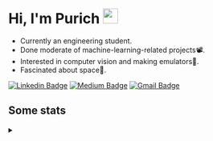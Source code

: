 <h1 align="left">Hi, I'm Purich
<img src="https://media.giphy.com/media/hvRJCLFzcasrR4ia7z/giphy.gif" width="30px"/></h1>

* Currently an engineering student.
* Done moderate of machine-learning-related projects:film_projector:.
* Interested in computer vision and making emulators:space_invader:.
* Fascinated about space:milky_way:.

[![Linkedin Badge](https://img.shields.io/badge/-Purich-blue?style=flat-square&logo=Linkedin&logoColor=white&link=https://www.linkedin.com/in/purich-siritip-16b3b3255/)](https://www.linkedin.com/in/purich-siritip-16b3b3255) [![Medium Badge](https://img.shields.io/badge/-@purich-gray?style=flat-square&labelColor=000000&logo=Medium&link=https://medium.com/@phuritsiritip)](https://medium.com/@phuritsiritip)
[![Gmail Badge](https://img.shields.io/badge/-mark.phurit@gmail.com-c14438?style=flat-square&logo=Gmail&logoColor=white&link=mailto:mark.phurit@gmail.com)](mailto:mark.phurit@gmail.com)

## Some stats

<details>
  <summary></summary>
  
  <!--START_SECTION:waka-->
**I'm an Early 🐤** 

```text
🌞 Morning                157 commits         ███████░░░░░░░░░░░░░░░░░░   26.48 % 
🌆 Daytime                196 commits         ████████░░░░░░░░░░░░░░░░░   33.05 % 
🌃 Evening                200 commits         ████████░░░░░░░░░░░░░░░░░   33.73 % 
🌙 Night                  40 commits          ██░░░░░░░░░░░░░░░░░░░░░░░   06.75 % 
```


📊 **This Week I Spent My Time On** 

```text
💬 Programming Languages: 
Python                   20 mins             ████████████████████████░   97.86 % 
YAML                     0 secs              ░░░░░░░░░░░░░░░░░░░░░░░░░   01.69 % 
Other                    0 secs              ░░░░░░░░░░░░░░░░░░░░░░░░░   00.45 % 

🐱‍💻 Projects: 
Computer Programming     20 mins             █████████████████████████   98.31 % 
vikimark                 0 secs              ░░░░░░░░░░░░░░░░░░░░░░░░░   01.69 % 
```


<!--END_SECTION:waka-->

  <!--START_SECTION:waka-simple-->

```text
From: 19 January 2023 - To: 21 March 2023

Total Time: 24 hrs 44 mins

Python       21 hrs 5 mins   █████████████████████▒░░░   85.23 %
C++          1 hr 38 mins    █▓░░░░░░░░░░░░░░░░░░░░░░░   06.63 %
YAML         50 mins         █░░░░░░░░░░░░░░░░░░░░░░░░   03.42 %
Markdown     32 mins         ▓░░░░░░░░░░░░░░░░░░░░░░░░   02.20 %
Git Config   8 mins          ░░░░░░░░░░░░░░░░░░░░░░░░░   00.57 %
Other        7 mins          ░░░░░░░░░░░░░░░░░░░░░░░░░   00.48 %
```

<!--END_SECTION:waka-simple-->

  <!--![Anurag's GitHub stats](https://github-readme-stats.vercel.app/api?username=vikimark&show_icons=true&theme=gruvbox_light)-->
  
</details>

<!--
**vikimark/vikimark** is a ✨ _special_ ✨ repository because its `README.md` (this file) appears on your GitHub profile.

Here are some ideas to get you started:

- 🔭 I’m currently working on ...
- 🌱 I’m currently learning ...
- 👯 I’m looking to collaborate on ...
- 🤔 I’m looking for help with ...
- 💬 Ask me about ...
- 📫 How to reach me: ...
- 😄 Pronouns: ...
- ⚡ Fun fact: ...
-->
